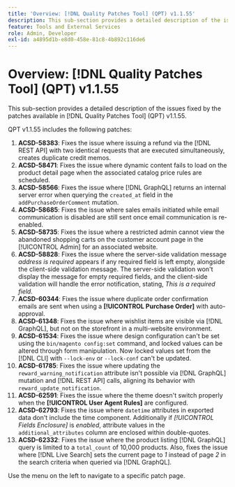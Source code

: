 ```yaml
---
title: 'Overview: [!DNL Quality Patches Tool] (QPT) v1.1.55'
description: This sub-section provides a detailed description of the issues fixed by the patches available in [!DNL Quality Patches Tool] (QPT) v1.1.55.
feature: Tools and External Services
role: Admin, Developer
exl-id: a4895d1b-e8d0-458e-81c8-4b892c116de6
---
```

# Overview: [!DNL Quality Patches Tool] (QPT) v1.1.55

This sub-section provides a detailed description of the issues fixed by the patches available in [!DNL Quality Patches Tool] (QPT) v1.1.55.

QPT v1.1.55 includes the following patches:

1. **ACSD-58383**: Fixes the issue where issuing a refund via the [!DNL REST API] with two identical requests that are executed simultaneously, creates duplicate credit memos.
1. **ACSD-58471**: Fixes the issue where dynamic content fails to load on the product detail page when the associated catalog price rules are scheduled.
1. **ACSD-58566**: Fixes the issue where [!DNL GraphQL] returns an internal server error when querying the `created_at` field in the `addPurchaseOrderComment` mutation.
1. **ACSD-58685**: Fixes the issue where sales emails initiated while email communication is disabled are still sent once email communication is re-enabled.
1. **ACSD-58735**: Fixes the issue where a restricted admin cannot view the abandoned shopping carts on the customer account page in the [!UICONTROL Admin] for an associated website.
1. **ACSD-58828**: Fixes the issue where the server-side validation message *address is required* appears if any required field is left empty, alongside the client-side validation message. The server-side validation won't display the message for empty required fields, and the client-side validation will handle the error notification, stating, *This is a required field.*
1. **ACSD-60344**: Fixes the issue where duplicate order confirmation emails are sent when using a **[!UICONTROL Purchase Order]** with auto-approval.
1. **ACSD-61348**: Fixes the issue where wishlist items are visible via [!DNL GraphQL], but not on the storefront in a multi-website environment.
1. **ACSD-61534**: Fixes the issue where design configuration can't be set using the `bin/magento config:set` command, and locked values can be altered through form manipulation. Now locked values set from the [!DNL CLI] with `--lock-env` or `--lock-conf` can't be updated.
1. **ACSD-61785**: Fixes the issue where updating the `reward_warning_notification` attribute isn't possible via [!DNL GraphQL] mutation and [!DNL REST API] calls, aligning its behavior with `reward_update_notification`.
1. **ACSD-62591**: Fixes the issue where the theme doesn't switch properly when the **[!UICONTROL User Agent Rules]** are configured.
1. **ACSD-62793**: Fixes the issue where `datetime` attributes in exported data don't include the time component. Additionally if *[!UICONTROL Fields Enclosure]* is *enabled*, attribute values in the `additional_attributes` column are enclosed within double-quotes.
1. **ACSD-62332**: Fixes the issue where the product listing [!DNL GraphQL] query is limited to a `total_count` of 10,000 products. Also, fixes the issue where [!DNL Live Search] sets the current page to *1* instead of page *2* in the search criteria when queried via [!DNL GraphQL].

Use the menu on the left to navigate to a specific patch page.
